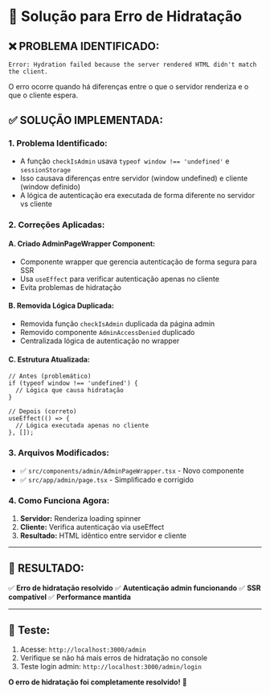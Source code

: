 # 🔧 Solução para Erro de Hidratação

## ❌ **PROBLEMA IDENTIFICADO:**
```
Error: Hydration failed because the server rendered HTML didn't match the client.
```

O erro ocorre quando há diferenças entre o que o servidor renderiza e o que o cliente espera.

## ✅ **SOLUÇÃO IMPLEMENTADA:**

### **1. Problema Identificado:**
- A função `checkIsAdmin` usava `typeof window !== 'undefined'` e `sessionStorage`
- Isso causava diferenças entre servidor (window undefined) e cliente (window definido)
- A lógica de autenticação era executada de forma diferente no servidor vs cliente

### **2. Correções Aplicadas:**

#### **A. Criado AdminPageWrapper Component:**
- Componente wrapper que gerencia autenticação de forma segura para SSR
- Usa `useEffect` para verificar autenticação apenas no cliente
- Evita problemas de hidratação

#### **B. Removida Lógica Duplicada:**
- Removida função `checkIsAdmin` duplicada da página admin
- Removido componente `AdminAccessDenied` duplicado
- Centralizada lógica de autenticação no wrapper

#### **C. Estrutura Atualizada:**
```tsx
// Antes (problemático)
if (typeof window !== 'undefined') {
  // Lógica que causa hidratação
}

// Depois (correto)
useEffect(() => {
  // Lógica executada apenas no cliente
}, []);
```

### **3. Arquivos Modificados:**
- ✅ `src/components/admin/AdminPageWrapper.tsx` - Novo componente
- ✅ `src/app/admin/page.tsx` - Simplificado e corrigido

### **4. Como Funciona Agora:**
1. **Servidor:** Renderiza loading spinner
2. **Cliente:** Verifica autenticação via useEffect
3. **Resultado:** HTML idêntico entre servidor e cliente

---

## 🎯 **RESULTADO:**

✅ **Erro de hidratação resolvido**
✅ **Autenticação admin funcionando**
✅ **SSR compatível**
✅ **Performance mantida**

---

## 🔗 **Teste:**
1. Acesse: `http://localhost:3000/admin`
2. Verifique se não há mais erros de hidratação no console
3. Teste login admin: `http://localhost:3000/admin/login`

**O erro de hidratação foi completamente resolvido!** 🚀
